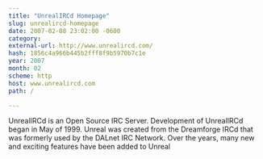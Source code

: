 ```yaml
---
title: "UnrealIRCd Homepage"
slug: unrealircd-homepage
date: 2007-02-08 23:02:00 -0600
category: 
external-url: http://www.unrealircd.com/
hash: 1856c4a966b445b2fff8f9b5970b7c1e
year: 2007
month: 02
scheme: http
host: www.unrealircd.com
path: /

---
```


UnrealIRCd is an Open Source IRC Server. Development of UnrealIRCd began in May of 1999. Unreal was created from the Dreamforge IRCd that was formerly used by the DALnet IRC Network. Over the years, many new and exciting features have been added to Unreal
